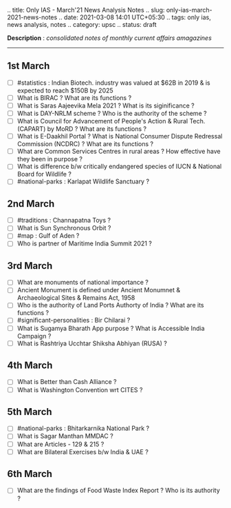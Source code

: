 .. title: Only IAS - March'21 News Analysis Notes
.. slug: only-ias-march-2021-news-notes
.. date: 2021-03-08 14:01 UTC+05:30
.. tags: only ias, news analysis, notes
.. category: upsc
.. status: draft

**Description** : *consolidated notes of monthly current affairs amagazines*

***
<!-- TEASER_END -->

## 1st March 
- [ ] #statistics : Indian Biotech. industry was valued at $62B in 2019 & is expected to reach $150B by 2025
- [ ] What is BIRAC ? What are its functions ? 
- [ ] What is Saras Aajeevika Mela 2021 ? What is its siginificance ? 
- [ ] What is DAY-NRLM scheme ? Who is the authority of the scheme ? 
- [ ] What is Council for Advancement of People's Action & Rural Tech. (CAPART) by MoRD ? What are its functions ? 
- [ ] What is E-Daakhil Portal ? What is National Consumer Dispute Redressal Commission (NCDRC) ? What are its functions ? 
- [ ] What are Common Services Centres in rural areas ? How effective have they been in purpose ? 
- [ ] What is difference b/w critically endangered species of IUCN & National Board for Wildlife ? 
- [ ] #national-parks : Karlapat Wildlife Sanctuary ? 

## 2nd March
- [ ] #traditions : Channapatna Toys ? 
- [ ] What is Sun Synchronous Orbit ? 
- [ ] #map : Gulf of Aden ? 
- [ ] Who is partner of Maritime India Summit 2021 ? 

## 3rd March
- [ ] What are monuments of national importance ? 
- [ ] Ancient Monument is defined under Ancient Monumnet & Archaeological Sites & Remains Act, 1958
- [ ] Who is the authority of Land Ports Authorty of India ? What are its functions ? 
- [ ] #significant-personalities : Bir Chilarai ? 
- [ ] What is Sugamya Bharath App purpose ? What is Accessible India Campaign ? 
- [ ] What is Rashtriya Ucchtar Shiksha Abhiyan (RUSA) ?

## 4th March
- [ ]  What is Better than Cash Alliance ? 
- [ ]  What is Washington Convention wrt CITES ? 

## 5th March
- [ ] #national-parks : Bhitarkarnika National Park ? 
- [ ] What is Sagar Manthan MMDAC ? 
- [ ] What are Articles - 129 & 215 ? 
- [ ] What are Bilateral Exercises b/w India & UAE ? 

## 6th March
- [ ] What are the findings of Food Waste Index Report ? Who is its authority ? 
